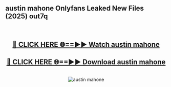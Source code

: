 <h2>austin mahone Onlyfans Leaked New Files (2025) out7q</h2>
<br>
<div align="center">
<h2><a href="https://mediafiles.top/austin_mahone&ref=git" rel="nofollow">🔴 CLICK HERE 🌐==►► Watch austin mahone</a></h2>
<h2><a href="https://mediafiles.top/austin_mahone&ref=git" rel="nofollow">🔴 CLICK HERE 🌐==►► Download austin mahone</a></h2>
<br>
<a href="https://mediafiles.top/austin_mahone&ref=git" rel="nofollow" data-target="animated-image.originalLink"><img src="https://i.ibb.co.com/xMMVF88/686577567.gif" alt="austin mahone" style="max-width: 100%; display: inline-block;" data-target="animated-image.originalImage"></a>
</div>
<br>
<br>
